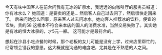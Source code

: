 今天有味中国客人在前台问我有无冰的矿泉水，我远远的向咖啡厅的服务员喊道：你有冰水么？
她回道：是要卖的还是... 然后客人自己过去问了，然后很快走回来了。
后来问她怎么回事，原来客人过去问冰水，她向客人推荐冰的饮料，便宜的15块，贵的58
这根本不符合来本店的国人的消费水准，当然交易失败了。其实她是有冰的恒大冰泉的，才5元一瓶。
这可能才是最符合的。
 
想起在沙县小吃点餐的时候，那个老板的女儿可能是没有上学，过来店里帮忙的。
经常领会错我的意思。这大概就是沟通的难度吧，尤其是在不熟悉的人之间。
